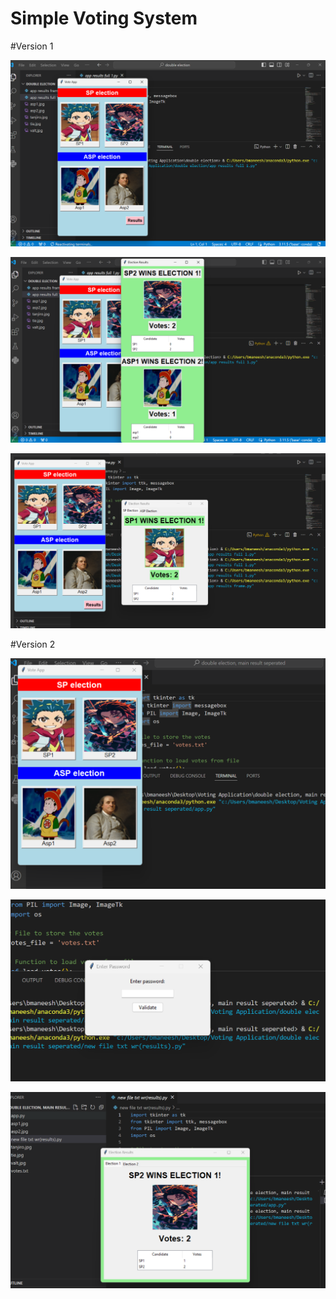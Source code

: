 # Simple Voting System

#Version 1

![alt text](https://github.com/bmaneesh2000/Tkinter-Voting-Application-/blob/main/Pics/1%201.png)

![alt text](https://github.com/bmaneesh2000/Tkinter-Voting-Application-/blob/main/Pics/1%202.png)

![alt text](https://github.com/bmaneesh2000/Tkinter-Voting-Application-/blob/main/Pics/1%203.png)

#Version 2

![alt text](https://github.com/bmaneesh2000/Tkinter-Voting-Application-/blob/main/Pics/2%201.png)

![alt text](https://github.com/bmaneesh2000/Tkinter-Voting-Application-/blob/main/Pics/2%202.png)

![alt text](https://github.com/bmaneesh2000/Tkinter-Voting-Application-/blob/main/Pics/2%203.png)
